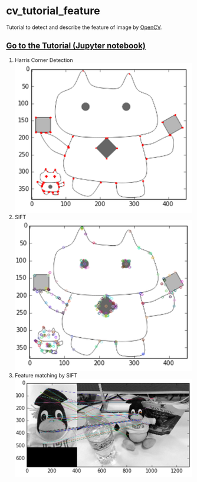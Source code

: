 # cv_tutorial_feature

Tutorial to detect and describe the feature of image by [OpenCV](http://docs.opencv.org/master/index.html).

## [Go to the Tutorial (Jupyter notebook)](https://github.com/icoxfog417/cv_tutorial/blob/master/feature/cv_feature_tutorial.ipynb)

1. Harris Corner Detection  
![harris image](./samples/harris.PNG)
2. SIFT  
![sift image](./samples/sift.PNG)
3. Feature matching by SIFT  
![sift match image](./samples/sift_match.PNG)

